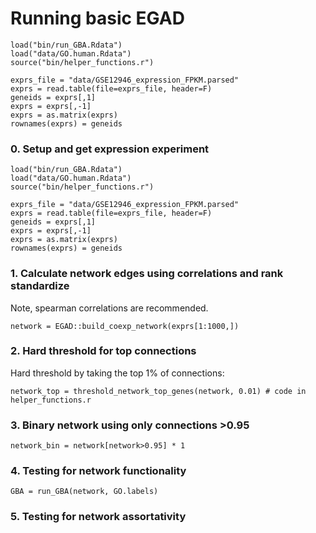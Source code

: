 # Running basic EGAD
```
load("bin/run_GBA.Rdata")
load("data/GO.human.Rdata")
source("bin/helper_functions.r")

exprs_file = "data/GSE12946_expression_FPKM.parsed"
exprs = read.table(file=exprs_file, header=F)
geneids = exprs[,1]
exprs = exprs[,-1]
exprs = as.matrix(exprs) 
rownames(exprs) = geneids
```
 
### 0. Setup and get expression experiment 
``` 
load("bin/run_GBA.Rdata")
load("data/GO.human.Rdata")
source("bin/helper_functions.r")

exprs_file = "data/GSE12946_expression_FPKM.parsed"
exprs = read.table(file=exprs_file, header=F)
geneids = exprs[,1]
exprs = exprs[,-1]
exprs = as.matrix(exprs) 
rownames(exprs) = geneids
``` 

### 1. Calculate network edges using correlations and rank standardize
Note, spearman correlations are recommended. 
``` 
network = EGAD::build_coexp_network(exprs[1:1000,]) 
```
 
### 2. Hard threshold for top connections  
Hard threshold by taking the top 1% of connections:  
```
network_top = threshold_network_top_genes(network, 0.01) # code in helper_functions.r
```
### 3. Binary network using only connections >0.95 
```
network_bin = network[network>0.95] * 1  
```
  
### 4. Testing for network functionality 
``` 
GBA = run_GBA(network, GO.labels)
```

### 5. Testing for network assortativity



